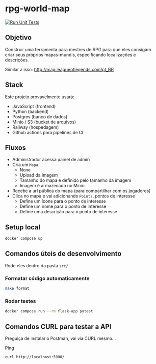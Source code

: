 # rpg-world-map

[![Run Unit Tests](https://github.com/renanstn/rpg-world-map/actions/workflows/test.yml/badge.svg)](https://github.com/renanstn/rpg-world-map/actions/workflows/test.yml)

## Objetivo

Construir uma ferramenta para mestres de RPG para que eles consigam criar seus
próprios mapas-mundis, especificando localizações e descrições.

Similar a isso: http://map.leagueoflegends.com/pt_BR

## Stack

Este projeto provavelmente usará:

- JavaScript (frontend)
- Python (backend)
- Postgres (banco de dados)
- Minio / S3 (bucket de arquivos)
- Railway (hospedagem)
- Github actions para pipelines de CI

## Fluxos

- Administrador acessa painel de admin
- Cria um `Mapa`
  - None
  - Upload da imagem
  - Tamanho do mapa é definido pelo tamanho da imagem
  - Imagem é armazenada no Minio
- Recebe a url pública do mapa (para compartilhar com os jogadores)
- Clica no mapa e vai adicionando `Points`, pontos de interesse
  - Define um ícone para o ponto de interesse
  - Define um nome para o ponto de interesse
  - Define uma descrição para o ponto de interesse

## Setup local

```sh
docker compose up
```

## Comandos úteis de desenvolvimento

Rode eles dentro da pasta `src/`

### Formatar código automaticamente

```sh
make format
```

### Rodar testes

```sh
docker compose run --rm flask-app pytest
```

## Comandos CURL para testar a API

Preguiça de instalar o Postman, vai via CURL mesmo...

Ping

```sh
curl http://localhost:5000/
```
